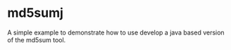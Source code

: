 # md5sumj
A simple example to demonstrate how to use develop a java based version of the md5sum tool.


